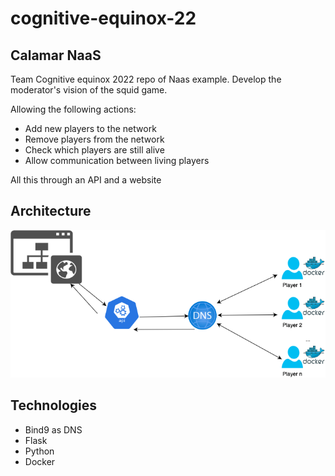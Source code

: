 # cognitive-equinox-22
## Calamar NaaS 

Team Cognitive equinox 2022 repo of Naas example.
Develop the moderator's vision of the squid game.

Allowing the following actions:
  - Add new players to the network
- Remove players from the network
- Check which players are still alive
- Allow communication between living players

All this through an API and a website

## Architecture
![alt text](resources/MicrosoftTeams-image.png)

## Technologies
 - Bind9 as DNS
 - Flask
 - Python
 - Docker